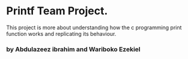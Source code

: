 # Printf Team Project.
This project is more about understanding how the c programming print function works and replicating its behaviour.


### by Abdulazeez ibrahim and Wariboko Ezekiel
